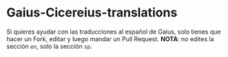 # Gaius-Cicereius-translations

Si quieres ayudar con las traducciones al español de Gaius, solo tienes que hacer un Fork, editar y luego mandar un Pull Request.
**NOTA**: no edites la sección `en`, solo la sección `sp`.
